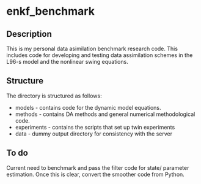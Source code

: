 # enkf_benchmark

## Description
This is my personal data asimilation benchmark research code.  This includes code for developing and testing data assimilation schemes in the L96-s model and the nonlinear swing equations.

## Structure
The directory is structured as follows:
  
  * models - contains code for the dynamic model equations.
  * methods - contains DA methods and general numerical methodological code. 
  * experiments - contains the scripts that set up twin experiments
  * data - dummy output directory for consistency with the server

## To do
Current need to benchmark and pass the filter code for state/ parameter estimation.  Once this is clear, convert the smoother code from Python.


